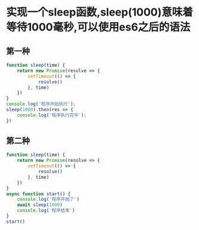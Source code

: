 # 实现一个sleep函数,sleep(1000)意味着等待1000毫秒,可以使用es6之后的语法

## 第一种

```js
function sleep(time) {
    return new Promise(resolve => {
        setTimeout(() => {
            resolve()
        }, time)
    })
}
console.log('程序开始执行');
sleep(1000).then(res => {
    console.log('程序执行完毕');
})
```

## 第二种

```js
function sleep(time) {
    return new Promise(resolve => {
        setTimeout(() => {
            resolve()
        }, time)
    })
}
async function start() {
    console.log('程序开始了')
    await sleep(1000)
    console.log('程序结束')
}
start()
```